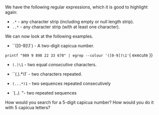 We have the following regular expressions, which it is good to highlight again:
* `.*` - any character strip (including empty or null length strip).
* `..*` - any character strip (with at least one character).

We can now look at the following examples.

* ``([0-9]\1`) - A two-digit capicua number.

`printf "989 9 898 22 33 678" | egrep --colour '([0-9])\1'`{ execute }}

* `(.)\1` - two equal *consecutive* characters.



* ``(.\).*\1` - two characters repeated.



* `(...*)1` - two sequences repeated consecutively



* `(..*).* "- two repeated sequences



How would you search for a 5-digit capicua number?
How would you do it with 5 capicua letters?
